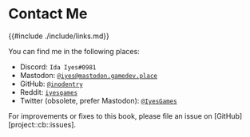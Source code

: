 # Contact Me

{{#include ./include/links.md}}

You can find me in the following places:

 - Discord: `Ida Iyes#0981`
 - Mastodon: [`@iyes@mastodon.gamedev.place`](https://mastodon.gamedev.place/@iyes)
 - GitHub: [`@inodentry`](https://github.com/inodentry)
 - Reddit: [`iyesgames`](https://reddit.com/u/iyesgames)
 - Twitter (obsolete, prefer Mastodon): [`@IyesGames`](https://twitter.com/IyesGames)

For improvements or fixes to this book, please file an issue
on [GitHub][project::cb::issues].
